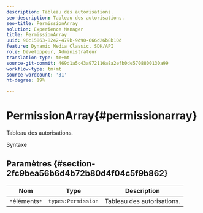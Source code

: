 ```yaml
---
description: Tableau des autorisations.
seo-description: Tableau des autorisations.
seo-title: PermissionArray
solution: Experience Manager
title: PermissionArray
uuid: 90c15863-8242-479b-9d90-666d26b8b10d
feature: Dynamic Media Classic, SDK/API
role: Développeur, Administrateur
translation-type: tm+mt
source-git-commit: 469d1a5c43a972116a8a2efb0de5708800130a99
workflow-type: tm+mt
source-wordcount: '31'
ht-degree: 19%

---
```



# PermissionArray{#permissionarray}

Tableau des autorisations.

Syntaxe

## Paramètres {#section-2fc9bea56b6d4b72b80d4f04c5f9b862}

| Nom | Type | Description |
|---|---|---|
| `*`éléments`*` | `types:Permission` | Tableau des autorisations. |

